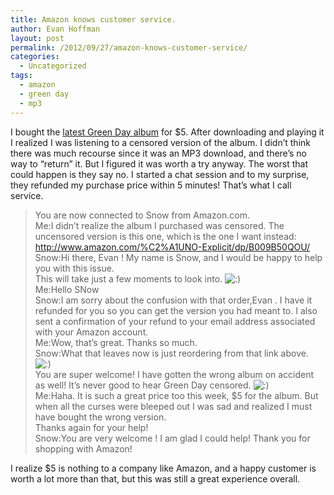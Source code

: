 ```yaml
---
title: Amazon knows customer service.
author: Evan Hoffman
layout: post
permalink: /2012/09/27/amazon-knows-customer-service/
categories:
  - Uncategorized
tags:
  - amazon
  - green day
  - mp3
---
```

I bought the <a href="http://www.amazon.com/gp/product/B009B50QOU/ref=as_li_ss_tl?ie=UTF8&#038;camp=1789&#038;creative=390957&#038;creativeASIN=B009B50QOU&#038;linkCode=as2&#038;tag=evanhoffmasho-20" onclick="_gaq.push(['_trackEvent', 'outbound-article', 'http://www.amazon.com/gp/product/B009B50QOU/ref=as_li_ss_tl?ie=UTF8&camp=1789&creative=390957&creativeASIN=B009B50QOU&linkCode=as2&tag=evanhoffmasho-20', 'latest Green Day album']);" >latest Green Day album</a> for $5. After downloading and playing it I realized I was listening to a censored version of the album. I didn&#8217;t think there was much recourse since it was an MP3 download, and there&#8217;s no way to &#8220;return&#8221; it. But I figured it was worth a try anyway. The worst that could happen is they say no. I started a chat session and to my surprise, they refunded my purchase price within 5 minutes! That&#8217;s what I call service.

> You are now connected to Snow from Amazon.com.  
> Me:I didn&#8217;t realize the album I purchased was censored. The uncensored version is this one, which is the one I want instead: http://www.amazon.com/%C2%A1UNO-Explicit/dp/B009B50QOU/  
> Snow:Hi there, Evan ! My name is Snow, and I would be happy to help you with this issue.  
> This will take just a few moments to look into. <img src="http://www.evanhoffman.com/evan/wp-includes/images/smilies/icon_smile.gif" alt=":)" class="wp-smiley" />  
> Me:Hello SNow  
> Snow:I am sorry about the confusion with that order,Evan . I have it refunded for you so you can get the version you had meant to. I also sent a confirmation of your refund to your email address associated with your Amazon account.  
> Me:Wow, that&#8217;s great. Thanks so much.  
> Snow:What that leaves now is just reordering from that link above.  
> <img src="http://www.evanhoffman.com/evan/wp-includes/images/smilies/icon_smile.gif" alt=":)" class="wp-smiley" />  
> You are super welcome! I have gotten the wrong album on accident as well! It&#8217;s never good to hear Green Day censored. <img src="http://www.evanhoffman.com/evan/wp-includes/images/smilies/icon_smile.gif" alt=":)" class="wp-smiley" />  
> Me:Haha. It is such a great price too this week, $5 for the album. But when all the curses were bleeped out I was sad and realized I must have bought the wrong version.  
> Thanks again for your help!  
> Snow:You are very welcome ! I am glad I could help! Thank you for shopping with Amazon! 

I realize $5 is nothing to a company like Amazon, and a happy customer is worth a lot more than that, but this was still a great experience overall.